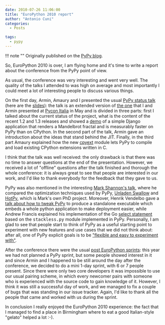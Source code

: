 ```yaml
---
date: 2010-07-26 11:06:00
title: "EuroPython 2010 report"
author: "Antonio Cuni"
categories:
  - Posts

tags:
  - pypy
---
```


!!! note ""
    Originally published on the [PyPy blog](https://pypy.org/posts/2010/07/europython-2010-report-7803731360759120212.html).


<html><body><p>So, EuroPython 2010 is over, I am flying home and it's time to write a report
about the conference from the PyPy point of view.
</p>
<!-- more -->

<p>As usual, the conference was very interesting and went very well. The quality
of the talks I attended to was high on average and most importantly I could
meet a lot of interesting people to discuss various things.</p>
<p>On the first day, Armin, Amaury and I presented the usual <a class="reference external" href="https://www.europython.eu/talks/talk_abstracts/index.html#talk124">PyPy status talk</a>
(here are the <a class="reference external" href="https://codespeak.net/svn/pypy/extradoc/talk/ep2010/talk/talk.pdf">slides</a>):
the talk is an extended version of <a class="reference external" href="https://www.pycon.it/conference/talks/pypy-12-snakes-never-crawled-so-fast">the one</a> that I and Armin presented at
<a class="reference external" href="https://www.pycon.it">Pycon Italia</a> in May and is divided in three parts: first I talked about the
current status of the project, what is the content of the recent 1.2 and 1.3
releases and showed a <a class="reference external" href="https://codespeak.net/svn/pypy/extradoc/talk/ep2010/pypy_demo/">demo</a> of a simple Django application that renders a
Mandelbrot fractal and is measurably faster on PyPy than on CPython.  In the
second part of the talk, Armin gave an introduction about the ideas that stand
behind the JIT.  Finally, in the third part Amaury explained how the new
<a class="reference external" href="/posts/2010/04/using-cpython-extension-modules-with-5864754772659599217.html">cpyext</a> module lets PyPy to compile and load existing CPython extensions
written in C.</p>
<p>I think that the talk was well received: the only drawback is that there was
no time to answer questions at the end of the presentation.  However, we
received a lot of "offline" questions after the talk finished and thorough the
whole conference: it is always great to see that people are interested in our
work, and I'd like to thank everybody for the feedback that they gave to us.</p>
<p>PyPy was also mentioned in the interesting <a class="reference external" href="https://www.europython.eu/talks/talk_abstracts/index.html#talk40">Mark Shannon's talk</a>, where he
compared the optimization techniques used by PyPy, <a class="reference external" href="https://code.google.com/p/unladen-swallow/">Unladen Swallow</a> and
<a class="reference external" href="https://code.google.com/p/hotpy/">HotPy</a>, which is Mark's own PhD project.  Moreover, Henrik Vendelbo
gave a <a class="reference external" href="https://www.europython.eu/talks/talk_abstracts/index.html#talk117">talk about how to tweak PyPy</a> to produce a standalone
executable which embeds a whole python application to make deployment easier,
while Andrew Francis explained his implementation of the Go <a class="reference external" href="https://www.europython.eu/talks/talk_abstracts/index.html#talk117">select
statement</a> based on the <tt class="docutils literal">stackless.py</tt> module implemented in PyPy.  Personally,
I am glad to see that people start to think of PyPy as a useful starting
point to experiment with new features and use cases that we did not think
about: after all, one of PyPy explicit goals is to be <a class="reference external" href="https://codespeak.net/pypy/dist/pypy/doc/getting-started.html#id3">"flexible and easy to
experiment with"</a>.</p>
<p>After the conference there were the usual <a class="reference external" href="https://wiki.europython.eu/Sprints">post EuroPython sprints</a>: this
year we had not planned a PyPy sprint, but some people showed interest
in it and since Armin and I happened to be still around the day after the
conference, we decided to do a mini 1-day sprint, with 6 or 7 people
present. Since there were only two core developers it was impossible to use
our usual pairing scheme, in which every newcomer pairs with someone who is
experienced with the source code to gain knowledge of it.  However, I think it
was still a successful day of work, and we managed to fix a couple of bugs
that was standing in our issue tracker.  Again, I'd like to thank all the
people that came and worked with us during the sprint.</p>
<p>In conclusion I really enjoyed the EuroPython 2010 experience: the fact that I
managed to find a place in Birmingham where to eat a good Italian-style "gelato"
helped a lot :-).</p></body></html>